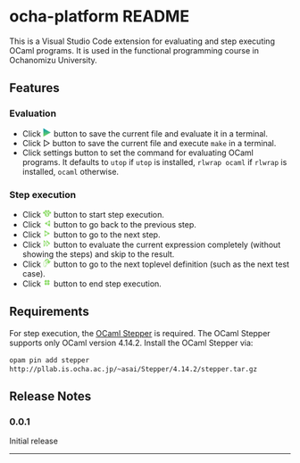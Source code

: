# ocha-platform README

This is a Visual Studio Code extension for evaluating and step
executing OCaml programs.  It is used in the functional programming
course in Ochanomizu University.

## Features

### Evaluation
- Click <img src="media/resume.png" width="15px"> button to save the
  current file and evaluate it in a terminal.
- Click ▷ button to save the current
  file and execute `make` in a terminal.
- Click settings button to set the
  command for evaluating OCaml programs.  It defaults to `utop` if
  `utop` is installed, `rlwrap ocaml` if `rlwrap` is installed,
  `ocaml` otherwise.

### Step execution
- Click <img src="media/start.png" width="15px"> button to start step
  execution.
- Click <img src="media/prev.png" width="15px"> button to go back to the
  previous step.
- Click <img src="media/next.png" width="15px"> button to go to the next
  step.
- Click <img src="media/skip.png" width="15px"> button to evaluate the
  current expression completely (without showing the steps) and skip to
  the result.
- Click <img src="media/forward.png" width="15px"> button to go to the
  next toplevel definition (such as the next test case).
- Click <img src="media/end.png" width="15px"> button to end step
  execution.

## Requirements

For step execution, the
[OCaml Stepper](http://pllab.is.ocha.ac.jp/~asai/Stepper/)
is required.  The OCaml Stepper supports only OCaml version 4.14.2.
Install the OCaml Stepper via:
```
opam pin add stepper http://pllab.is.ocha.ac.jp/~asai/Stepper/4.14.2/stepper.tar.gz
```

<!-- ## Known Issues

Calling out known issues can help limit users opening duplicate issues against your extension. -->

## Release Notes

### 0.0.1

Initial release

---

<!-- ## Following extension guidelines

Ensure that you've read through the extensions guidelines and follow the best practices for creating your extension.

* [Extension Guidelines](https://code.visualstudio.com/api/references/extension-guidelines)

## Working with Markdown

You can author your README using Visual Studio Code. Here are some useful editor keyboard shortcuts:

* Split the editor (`Cmd+\` on macOS or `Ctrl+\` on Windows and Linux).
* Toggle preview (`Shift+Cmd+V` on macOS or `Shift+Ctrl+V` on Windows and Linux).
* Press `Ctrl+Space` (Windows, Linux, macOS) to see a list of Markdown snippets.

## For more information

* [Visual Studio Code's Markdown Support](http://code.visualstudio.com/docs/languages/markdown)
* [Markdown Syntax Reference](https://help.github.com/articles/markdown-basics/)

**Enjoy!** -->
